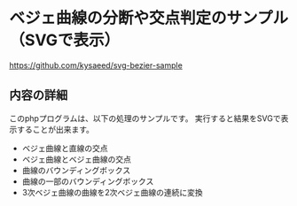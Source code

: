 # ベジェ曲線の分断や交点判定のサンプル（SVGで表示）
https://github.com/kysaeed/svg-bezier-sample

## 内容の詳細
このphpプログラムは、以下の処理のサンプルです。
実行すると結果をSVGで表示することが出来ます。
- ベジェ曲線と直線の交点
- ベジェ曲線とベジェ曲線の交点
- 曲線のバウンディングボックス
- 曲線の一部のバウンディングボックス
- 3次ベジェ曲線の曲線を2次ベジェ曲線の連続に変換
